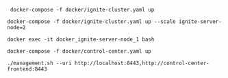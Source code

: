 ` docker-compose -f docker/ignite-cluster.yaml up`

`docker-compose -f docker/ignite-cluster.yaml up --scale ignite-server-node=2`

`docker exec -it docker_ignite-server-node_1 bash`

`docker-compose -f docker/control-center.yaml up`

`./management.sh --uri http://localhost:8443,http://control-center-frontend:8443`

